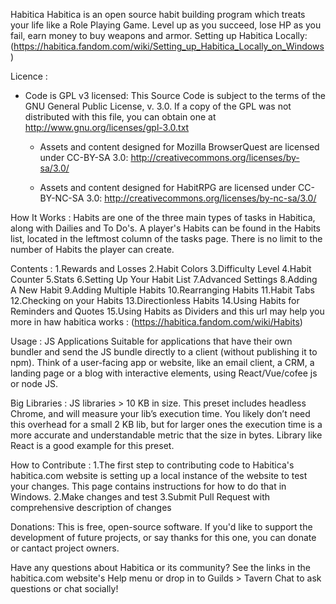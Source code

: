 Habitica 
Habitica is an open source habit building program which treats your life like a Role Playing Game. Level up as you succeed, lose HP as you fail, earn money to buy weapons and armor.
Setting up Habitica Locally:(https://habitica.fandom.com/wiki/Setting_up_Habitica_Locally_on_Windows)

Licence :
* Code is GPL v3 licensed:
	This Source Code is subject to the terms of the GNU General Public License, v. 3.0.
	If a copy of the GPL was not distributed with this file, you can obtain one at http://www.gnu.org/licenses/gpl-3.0.txt
	

	* Assets and content designed for Mozilla BrowserQuest are licensed under CC-BY-SA 3.0:
	http://creativecommons.org/licenses/by-sa/3.0/
	

	* Assets and content designed for HabitRPG are licensed under CC-BY-NC-SA 3.0:
	http://creativecommons.org/licenses/by-nc-sa/3.0/



How It Works :
Habits are one of the three main types of tasks in Habitica, along with Dailies and To Do's. A player's Habits can be found in the Habits list, located in the leftmost column of the tasks page. There is no limit to the number of Habits the player can create.


Contents :
1.Rewards and Losses
2.Habit Colors
3.Difficulty Level
4.Habit Counter
5.Stats
6.Setting Up Your Habit List
7.Advanced Settings
8.Adding A New Habit
9.Adding Multiple Habits
10.Rearranging Habits
11.Habit Tabs
12.Checking on your Habits
13.Directionless Habits
14.Using Habits for Reminders and Quotes
15.Using Habits as Dividers
and this url may help you more in haw habitica works : (https://habitica.fandom.com/wiki/Habits)


Usage :
JS Applications
Suitable for applications that have their own bundler and send the JS bundle directly to a client (without publishing it to npm). Think of a user-facing app or website, like an email client, a CRM, a landing page or a blog with interactive elements, using React/Vue/cofee js  or node JS.


Big Libraries :
JS libraries > 10 KB in size.
This preset includes headless Chrome, and will measure your lib’s execution time. You likely don’t need this overhead for a small 2 KB lib, but for larger ones the execution time is a more accurate and understandable metric that the size in bytes. Library like React is a good example for this preset.


How to Contribute :
1.The first step to contributing code to Habitica's habitica.com website is setting up a local instance of the website to test your changes. This page contains instructions for how to do that in Windows.
2.Make changes and test
3.Submit Pull Request with comprehensive description of changes


Donations:
This is free, open-source software. If you'd like to support the development of future projects, or say thanks for this one, you can donate or cantact project owners.


Have any questions about Habitica or its community? See the links in the habitica.com website's Help menu or drop in to Guilds > Tavern Chat to ask questions or chat socially!

